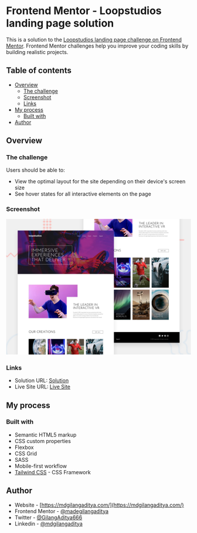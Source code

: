 # Frontend Mentor - Loopstudios landing page solution

This is a solution to the [Loopstudios landing page challenge on Frontend Mentor](https://www.frontendmentor.io/challenges/loopstudios-landing-page-N88J5Onjw). Frontend Mentor challenges help you improve your coding skills by building realistic projects. 

## Table of contents

- [Overview](#overview)
  - [The challenge](#the-challenge)
  - [Screenshot](#screenshot)
  - [Links](#links)
- [My process](#my-process)
  - [Built with](#built-with)
- [Author](#author)


## Overview

### The challenge

Users should be able to:

- View the optimal layout for the site depending on their device's screen size
- See hover states for all interactive elements on the page

### Screenshot

![Design preview for the Loopstudios landing page coding challenge](./design/desktop-preview.jpg)

### Links

- Solution URL: [Solution](https://www.frontendmentor.io/solutions/responsive-landing-page-using-tailwind-and-sass-FB-njjanGB)
- Live Site URL: [Live Site](https://madegilangaditya.github.io/loopstudios-landing-page-main/)

## My process

### Built with

- Semantic HTML5 markup
- CSS custom properties
- Flexbox
- CSS Grid
- SASS
- Mobile-first workflow
- [Tailwind CSS](https://tailwindcss.com/) - CSS Framework


## Author

- Website - [https://mdgilangaditya.com/](https://mdgilangaditya.com/)
- Frontend Mentor - [@madegilangaditya](https://www.frontendmentor.io/profile/madegilangaditya)
- Twitter - [@GilangAditya666](https://x.com/GilangAditya666)
- Linkedin - [@mdgilangaditya](https://www.linkedin.com/in/mdgilangaditya/)

